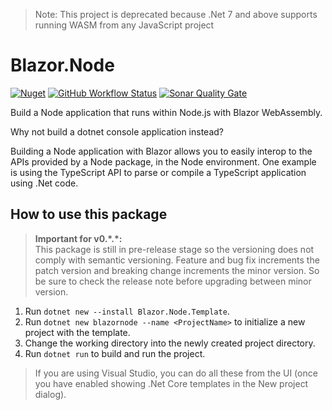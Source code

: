 > Note: This project is deprecated because .Net 7 and above supports running WASM from any JavaScript project

# Blazor.Node
[![Nuget](https://img.shields.io/nuget/v/Blazor.Node?style=flat-square&color=blue)](https://www.nuget.org/packages/Blazor.Node/)
[![GitHub Workflow Status](https://img.shields.io/github/workflow/status/mingyaulee/Blazor.Node/Build?style=flat-square&color=blue)](https://github.com/mingyaulee/Blazor.Node/actions/workflows/Blazor.Node-Build.yml)
[![Sonar Quality Gate](https://img.shields.io/sonar/quality_gate/Blazor.Node?server=https%3A%2F%2Fsonarcloud.io&style=flat-square)](https://sonarcloud.io/dashboard?id=Blazor.Node)

Build a Node application that runs within Node.js with Blazor WebAssembly.

Why not build a dotnet console application instead?

Building a Node application with Blazor allows you to easily interop to the APIs provided by a Node package, in the Node environment.
One example is using the TypeScript API to parse or compile a TypeScript application using .Net code.

## How to use this package

> **Important for v0.\*.\*:**<br />
> This package is still in pre-release stage so the versioning does not comply with semantic versioning. Feature and bug fix increments the patch version and breaking change increments the minor version. So be sure to check the release note before upgrading between minor version.

1. Run `dotnet new --install Blazor.Node.Template`.
0. Run `dotnet new blazornode --name <ProjectName>` to initialize a new project with the template.
0. Change the working directory into the newly created project directory.
0. Run `dotnet run` to build and run the project.

> If you are using Visual Studio, you can do all these from the UI (once you have enabled showing .Net Core templates in the New project dialog).
